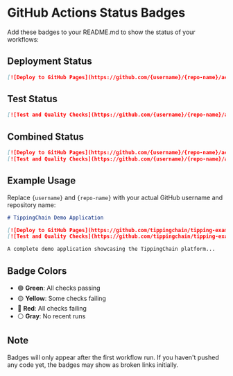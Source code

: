 # GitHub Actions Status Badges

Add these badges to your README.md to show the status of your workflows:

## Deployment Status

```markdown
[![Deploy to GitHub Pages](https://github.com/{username}/{repo-name}/actions/workflows/deploy.yml/badge.svg)](https://github.com/{username}/{repo-name}/actions/workflows/deploy.yml)
```

## Test Status

```markdown
[![Test and Quality Checks](https://github.com/{username}/{repo-name}/actions/workflows/test.yml/badge.svg)](https://github.com/{username}/{repo-name}/actions/workflows/test.yml)
```

## Combined Status

```markdown
[![Deploy to GitHub Pages](https://github.com/{username}/{repo-name}/actions/workflows/deploy.yml/badge.svg)](https://github.com/{username}/{repo-name}/actions/workflows/deploy.yml)
[![Test and Quality Checks](https://github.com/{username}/{repo-name}/actions/workflows/test.yml/badge.svg)](https://github.com/{username}/{repo-name}/actions/workflows/test.yml)
```

## Example Usage

Replace `{username}` and `{repo-name}` with your actual GitHub username and repository name:

```markdown
# TippingChain Demo Application

[![Deploy to GitHub Pages](https://github.com/tippingchain/tipping-example/actions/workflows/deploy.yml/badge.svg)](https://github.com/tippingchain/tipping-example/actions/workflows/deploy.yml)
[![Test and Quality Checks](https://github.com/tippingchain/tipping-example/actions/workflows/test.yml/badge.svg)](https://github.com/tippingchain/tipping-example/actions/workflows/test.yml)

A complete demo application showcasing the TippingChain platform...
```

## Badge Colors

- 🟢 **Green**: All checks passing
- 🟡 **Yellow**: Some checks failing
- 🔴 **Red**: All checks failing
- ⚪ **Gray**: No recent runs

## Note

Badges will only appear after the first workflow run. If you haven't pushed any code yet, the badges may show as broken links initially.
